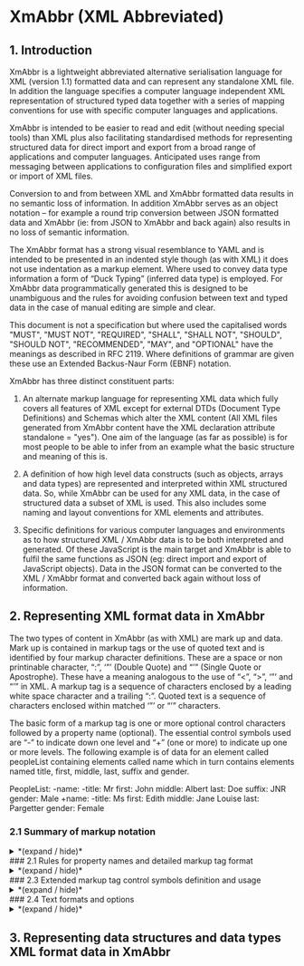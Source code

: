 # **XmAbbr (XML Abbreviated)**

## 1. Introduction

XmAbbr is a lightweight abbreviated alternative serialisation language for XML (version 1.1) formatted data and can represent any standalone XML file. In addition the language specifies a computer language independent XML representation of structured typed data together with a series of mapping conventions for use with specific computer languages and applications.

XmAbbr is intended to be easier to read and edit (without needing special tools) than XML plus also facilitating standardised methods for representing structured data for direct import and export from a broad range of applications and computer languages. Anticipated uses range from messaging between applications to configuration files and simplified export or import of XML files.

Conversion to and from between XML and XmAbbr formatted data results in no semantic loss of information. In addition XmAbbr serves as an object notation – for example a round trip conversion between JSON formatted data and XmAbbr (ie: from JSON to XmAbbr and back again) also results in no loss of semantic information.

The XmAbbr format has a strong visual resemblance to YAML and is intended to be presented in an indented style though (as with XML) it does not use indentation as a markup element. Where used to convey data type information a form of “Duck Typing” (inferred data type) is employed. For XmAbbr data programmatically generated this is designed to be unambiguous and the rules for avoiding confusion between text and typed data in the case of manual editing are simple and clear.

This document is not a specification but where used the capitalised words "MUST", "MUST NOT", "REQUIRED", "SHALL", "SHALL NOT", "SHOULD", "SHOULD NOT", "RECOMMENDED",  "MAY", and       "OPTIONAL" have the meanings as described in RFC 2119. Where definitions of grammar are given these use an Extended Backus-Naur Form (EBNF) notation.

XmAbbr has three distinct constituent parts:

1. An alternate markup language for representing XML data which fully covers all features of XML except for external DTDs (Document Type Definitions) and Schemas which alter the XML content (All XML files generated from XmAbbr content have the XML declaration attribute standalone = "yes"). One aim of the language (as far as possible) is for most people to be able to infer from an example what the basic structure and meaning of this is.

2. A definition of how high level data constructs (such as objects, arrays and data types) are represented and interpreted within XML structured data. So, while XmAbbr can be used for any XML data, in the case of structured data a subset of XML is used. This also includes some naming and layout conventions for XML elements and attributes.

3. Specific definitions for various computer languages and environments as to how structured XML / XmAbbr data is to be both interpreted and generated. Of these JavaScript is the main target and XmAbbr is able to fulfil the same functions as JSON (eg: direct import and export of JavaScript objects). Data in the JSON format can be converted to the XML / XmAbbr format and converted back again without loss of information.

## 2. Representing XML format data in XmAbbr

The two types of content in XmAbbr (as with XML) are mark up and data. Mark up is contained in markup tags or the use of quoted text and is identified by four markup character definitions. These are a space or non printinable character, “:”, ‘”’ (Double Quote) and “’” (Single Quote or Apostrophe). These have a meaning analogous to the use of “<”, “>”, ‘”’ and “’” in XML. A markup tag is a sequence of characters enclosed by a leading white space character and a trailing “:”.  Quoted text is a sequence of characters enclosed within matched ‘”’ or “’” characters. 

The basic form of a markup tag is one or more optional control characters followed by a property name (optional). The essential control symbols used are “-” to indicate down one level and “+” (one or more) to indicate up one or more levels. The following example is of data for an element called peopleList containing elements called name which in turn contains elements named title, first, middle, last, suffix and gender.

PeopleList:
        -name: -title:  Mr     first: John     middle: Albert    last: Doe  suffix: JNR     gender: Male
        +name: -title: Ms     first: Edith    middle: Jane Louise    last: Pargetter       gender: Female

### 2.1 Summary of markup notation 
<details>
<summary>   *(expand / hide)* </summary>

Before processing any XmAbbr input data is normalised to Unicode NFC (Normalisation Form Canonical Composition). This is however applied before any numeric character references are decoded. Any space or non-printable character is treated as a word or token delimiter

#### 2.1.1 Property Name rules

Property names are either standard names or quoted text (QuotedText). A standard name follows the form common in most computer languages of variable names starting with a visible character which is not a symbol or ASCII decimal digit (0–9) with digits allowed for following characters. In addition the underline (“_”) character is allowed as both a starting and following character while  hyphen minus (“-”) can be a following character. Within XML the additional characters of “:” and “.” are allowed within property names but are used for specific purposes (such as namespaces) and are not allowed in XmAbbr standard names.
 
<details>
<summary> EBNF definition </summary>

NonPrintingChar ::=  #x20 |[#x00-#x19] #x7F-#x9F| [#x2000-#x200A] |#x2028 | #x2029 | #x202F | #x205F | #x3000 
SeparatorSpace ::= ( NonPrintingChar )+

SingleQuotedText ::= "'" ( [^'] | "''" )* "'"
DoubleQuotedText ::= '"' ( [^"] | '""' )* '"'
QuotedText ::= SingleQuotedText | DoubleQuotedText

TokenisedText ::= 



NameStartChar ::= ":" | [A-Z] | "_" | [a-z] | [#xC0-#xD6] | [#xD8-#xF6] | [#xF8-#x2FF] | [#x370-#x37D] | [#x37F-#x1FFF] | [#x200C-#x200D] | [#x2070-#x218F] | [#x2C00-#x2FEF] | [#x3001-#xD7FF] | [#xF900-#xFDCF] | [#xFDF0-#xFFFD] | [#x10000-#xEFFFF]
NameChar ::= NameStartChar | "-" | "." | [0-9] | #xB7 | [#x0300-#x036F] | [#x203F-#x2040]
Name ::= NameStartChar ( NameChar )*
Names ::= Name ( #x20 Name )*
Nmtoken ::= ( NameChar )+
Nmtokens ::= Nmtoken ( #x20 Nmtoken )*
</details>

</details>
### 2.1 Rules for property names and detailed markup tag format 
<details>
<summary>   *(expand / hide)* </summary>

Insert text here

</details>
### 2.3 Extended markup tag control symbols definition and usage 
<details>
<summary>   *(expand / hide)* </summary>

Insert text here

</details>
### 2.4 Text formats and options 
<details>
<summary>   *(expand / hide)* </summary>

Insert text here

</details>

## 3. Representing data structures and data types XML format data in XmAbbr

